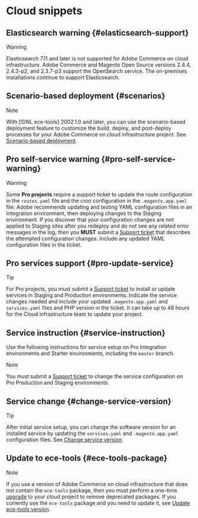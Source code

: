 # Cloud snippets

## Elasticsearch warning {#elasticsearch-support}

>[!WARNING]
>
>Elasticsearch 7.11 and later is not supported for Adobe Commerce on cloud infrastructure. Adobe Commerce and Magento Open Source versions 2.4.4, 2.4.3-p2, and 2.3.7-p3 support the OpenSearch service. The on-premises installations continue to support Elasticsearch.

## Scenario-based deployment {#scenarios}

>[!NOTE]
>
>With [!DNL ece-tools] 2002.1.0 and later, you can use the scenario-based deployment feature to customize the build, deploy, and post-deploy processes for your Adobe Commerce on cloud infrastructure project. See [Scenario-based deployment](https://devdocs.magento.com/cloud/deploy/scenario-based-deployment.html).

## Pro self-service warning {#pro-self-service-warning}

>[!WARNING]
>
>Some **Pro projects** require a support ticket to update the route configuration in the `routes.yaml` file and the cron configuration in the `.magento.app.yaml` file. Adobe recommends updating and testing YAML configuration files in an Integration environment, then deploying changes to the Staging environment. If you discover that your configuration changes are not applied to Staging sites after you redeploy and do not see any related error messages in the log, then you **MUST** submit a [Support ticket](https://support.magento.com/hc/en-us/articles/360000913794#submit-ticket) that describes the attempted configuration changes. Include any updated YAML configuration files in the ticket.

## Pro services support {#pro-update-service}

>[!TIP]
>
>For Pro projects, you must submit a [Support ticket](https://support.magento.com/hc/en-us/articles/360000913794#submit-ticket) to install or update services in Staging and Production environments. Indicate the service changes needed and include your updated `.magento.app.yaml` and `services.yaml` files and PHP version in the ticket. It can take up to 48 hours for the Cloud infrastructure team to update your project.

## Service instruction {#service-instruction}

Use the following instructions for service setup on Pro Integration environments and Starter environments, including the `master` branch.

>[!NOTE]
>
>You must submit a [Support ticket](https://support.magento.com/hc/en-us/articles/360000913794#support-tickets) to change the service configuration on Pro Production and Staging environments.

## Service change {#change-service-version}

>[!TIP]
>
>After initial service setup, you can change the software version for an installed service by updating the `services.yaml` and `.magento.app.yaml` configuration files. See [Change service version](/help/cloud-guide/services/services-yaml.md#change-service-version).

## Update to ece-tools {#ece-tools-package}

>[!NOTE]
>
>If you use a version of Adobe Commerce on cloud infrastructure that does not contain the `ece-tools` package, then you must perform a one-time [upgrade](https://devdocs.magento.com/cloud/project/ece-tools-upgrade-project.html) to your cloud project to remove deprecated packages. If you currently use the `ece-tools` package and you need to update it, see [Update ece-tools version](https://devdocs.magento.com/cloud/project/ece-tools-update.html).
